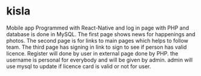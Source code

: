 # kisla
Mobile app Programmed with React-Native and log in page with PHP and database is done in MySQL. The first page shows news for happenings and photos. The second page is for links to main pages which helps to follow team. The third page has signing in link to sign to see if person has valid licence. Register will done by user in external page done by PHP. the username is personal for everybody and will be given by admin. admin will use mysql to update if licence card is valid or not for user. 

